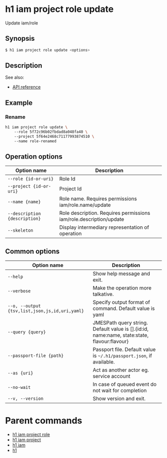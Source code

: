 
# h1 iam project role update

Update iam/role

## Synopsis

```bash
$ h1 iam project role update <options>
```

## Description

See also:

* [API reference](https://api.hyperone.com/v2/docs#operation/iam_project_role_update)

## Example


### Rename

```bash
h1 iam project role update \ 
	--role 5f72c96b02fbdad8a048fa40 \ 
	--project 5f64e2468c71177993874510 \ 
	--name role-renamed
```

## Operation options

| Option name                       | Description                                                        |
| --------------------------------- | ------------------------------------------------------------------ |
| ```--role {id-or-uri}```          | Role Id                                                            |
| ```--project {id-or-uri}```       | Project Id                                                         |
| ```--name {name}```               | Role name. Requires permissions iam/role.name/update               |
| ```--description {description}``` | Role description. Requires permissions iam/role.description/update |
| ```--skeleton```                  | Display intermediary representation of operation                   |

## Common options

| Option name                                        | Description                                                                                    |
| -------------------------------------------------- | ---------------------------------------------------------------------------------------------- |
| ```--help```                                       | Show help message and exit.                                                                    |
| ```--verbose```                                    | Make the operation more talkative.                                                             |
| ```--o, --output {tsv,list,json,js,id,uri,yaml}``` | Specify output format of command. Default value is yaml                                        |
| ```--query {query}```                              | JMESPath query string. Default value is [].\{id:id, name:name, state:state, flavour:flavour\}  |
| ```--passport-file {path}```                       | Passport file. Default value is ```~/.h1/passport.json```, if available.                       |
| ```--as {uri}```                                   | Act as another actor eg. service account                                                       |
| ```--no-wait```                                    | In case of queued event do not wait for completion                                             |
| ```--v, --version```                               | Show version and exit.                                                                         |

# Parent commands

* [h1 iam project role](./../README.md)
* [h1 iam project](./../../README.md)
* [h1 iam](./../../../README.md)
* [h1](./../../../../README.md)
